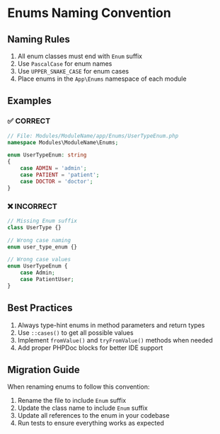 # Enums Naming Convention

## Naming Rules
1. All enum classes must end with `Enum` suffix
2. Use `PascalCase` for enum names
3. Use `UPPER_SNAKE_CASE` for enum cases
4. Place enums in the `App\Enums` namespace of each module

## Examples

### ✅ CORRECT
```php
// File: Modules/ModuleName/app/Enums/UserTypeEnum.php
namespace Modules\ModuleName\Enums;

enum UserTypeEnum: string
{
    case ADMIN = 'admin';
    case PATIENT = 'patient';
    case DOCTOR = 'doctor';
}
```

### ❌ INCORRECT
```php
// Missing Enum suffix
class UserType {}

// Wrong case naming
enum user_type_enum {}

// Wrong case values
enum UserTypeEnum {
    case Admin;
    case PatientUser;
}
```

## Best Practices
1. Always type-hint enums in method parameters and return types
2. Use `::cases()` to get all possible values
3. Implement `fromValue()` and `tryFromValue()` methods when needed
4. Add proper PHPDoc blocks for better IDE support

## Migration Guide
When renaming enums to follow this convention:
1. Rename the file to include `Enum` suffix
2. Update the class name to include `Enum` suffix
3. Update all references to the enum in your codebase
4. Run tests to ensure everything works as expected

